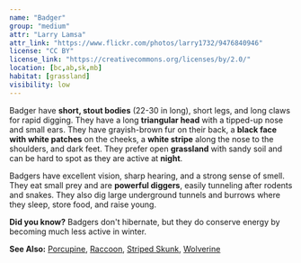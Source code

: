```yaml
---
name: "Badger"
group: "medium"
attr: "Larry Lamsa"
attr_link: "https://www.flickr.com/photos/larry1732/9476840946"
license: "CC BY"
license_link: "https://creativecommons.org/licenses/by/2.0/"
location: [bc,ab,sk,mb]
habitat: [grassland]
visibility: low
---
```

Badger have **short, stout bodies** (22-30 in long), short legs, and long claws for rapid digging. They have a long **triangular head** with a tipped-up nose and small ears. They have grayish-brown fur on their back, a **black face with white patches** on the cheeks, a **white stripe** along the nose to the shoulders, and dark feet. They prefer open **grassland** with sandy soil and can be hard to spot as they are active at **night**.

Badgers have excellent vision, sharp hearing, and a strong sense of smell. They eat small prey and are **powerful diggers**, easily tunneling after rodents and snakes. They also dig large underground tunnels and burrows where they sleep, store food, and raise young.

**Did you know?** Badgers don't hibernate, but they do conserve energy by becoming much less active in winter.

<!-- generated, do not edit -->
**See Also:**
[Porcupine](/animals/porcupine),
[Raccoon](/animals/raccoon),
[Striped Skunk](/animals/strskunk),
[Wolverine](/animals/wolver)
